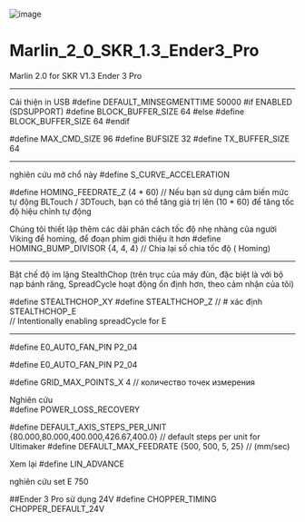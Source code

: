![image](https://user-images.githubusercontent.com/38026441/64304063-32cf7e00-cfb5-11e9-85cd-827efb729e26.png)

# Marlin_2_0_SKR_1.3_Ender3_Pro
Marlin 2.0 for SKR V1.3 Ender 3 Pro

-------------------------------
Cải thiện in USB
#define DEFAULT_MINSEGMENTTIME 50000
#if ENABLED (SDSUPPORT)
  #define BLOCK_BUFFER_SIZE 64 
#else
  #define BLOCK_BUFFER_SIZE 64 
#endif

#define MAX_CMD_SIZE 96
#define BUFSIZE 32
#define TX_BUFFER_SIZE 64

--------------------------------

nghiên cứu mở chổ này
#define S_CURVE_ACCELERATION

#define HOMING_FEEDRATE_Z (4 * 60) // Nếu bạn sử dụng cảm biến mức tự động BLTouch / 3DTouch, bạn có thể tăng giá trị lên (10 * 60) để tăng tốc độ hiệu chỉnh tự động

Chúng tôi thiết lập thêm các dải phân cách tốc độ nhẹ nhàng của người Viking để homing, để đoạn phim giới thiệu ít hơn
#define HOMING_BUMP_DIVISOR {4, 4, 4} // Chia lại số chia tốc độ ( Homing)

--------------
Bật chế độ im lặng StealthChop (trên trục của máy đùn, đặc biệt là với bộ nạp bánh răng, SpreadCycle hoạt động ổn định hơn, theo cảm nhận của tôi)

#define STEALTHCHOP_XY
#define STEALTHCHOP_Z
// # xác định STEALTHCHOP_E  
// Intentionally enabling spreadCycle for E
  
--------------------------
#define E0_AUTO_FAN_PIN P2_04

#define E0_AUTO_FAN_PIN P2_04

#define GRID_MAX_POINTS_X 4 // количество точек измерения
  
Nghiên cứu  
#define POWER_LOSS_RECOVERY
  
#define DEFAULT_AXIS_STEPS_PER_UNIT   {80.000,80.000,400.000,426.67,400.0}  // default steps per unit for Ultimaker
#define DEFAULT_MAX_FEEDRATE          {500, 500, 5, 25}    // (mm/sec)
  
  
  Xem lại 
  #define LIN_ADVANCE
  
  nghiên cứu set E 750
  


##Ender 3 Pro sử dụng 24V
#define CHOPPER_TIMING CHOPPER_DEFAULT_24V
  
  
